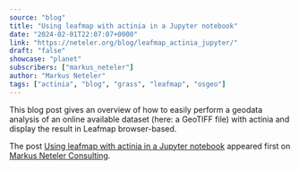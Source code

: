 ```yaml
---
source: "blog"
title: "Using leafmap with actinia in a Jupyter notebook"
date: "2024-02-01T22:07:07+0000"
link: "https://neteler.org/blog/leafmap_actinia_jupyter/"
draft: "false"
showcase: "planet"
subscribers: ["markus_neteler"]
author: "Markus Neteler"
tags: ["actinia", "blog", "grass", "leafmap", "osgeo"]
---
```


<p>This blog post gives an overview of how to easily perform a geodata analysis of an online available dataset (here: a GeoTIFF file) with actinia and display the result in Leafmap browser-based.</p>
<p>The post <a href="https://neteler.org/blog/leafmap_actinia_jupyter/">Using leafmap with actinia in a Jupyter notebook</a> appeared first on <a href="https://neteler.org">Markus Neteler Consulting</a>.</p>
